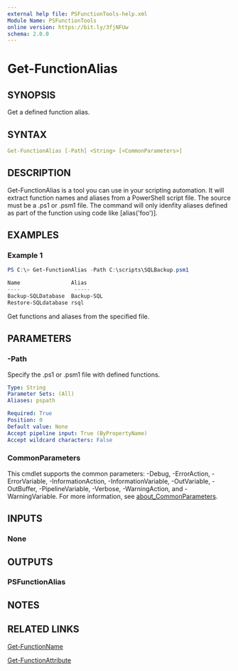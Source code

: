 ```yaml
---
external help file: PSFunctionTools-help.xml
Module Name: PSFunctionTools
online version: https://bit.ly/3fjNFUw
schema: 2.0.0
---
```


# Get-FunctionAlias

## SYNOPSIS

Get a defined function alias.

## SYNTAX

```yaml
Get-FunctionAlias [-Path] <String> [<CommonParameters>]
```

## DESCRIPTION

Get-FunctionAlias is a tool you can use in your scripting automation. It will extract function names and aliases from a PowerShell script file. The source must be a .ps1 or .psm1 file. The command will only idenfity aliases defined as part of the function using code like [alias('foo')].

## EXAMPLES

### Example 1

```powershell
PS C:\> Get-FunctionAlias -Path C:\scripts\SQLBackup.psm1

Name                Alias
----                 -----
Backup-SQLDatabase  Backup-SQL
Restore-SQLdatabase rsql
```

Get functions and aliases from the specified file.

## PARAMETERS

### -Path

Specify the .ps1 or .psm1 file with defined functions.

```yaml
Type: String
Parameter Sets: (All)
Aliases: pspath

Required: True
Position: 0
Default value: None
Accept pipeline input: True (ByPropertyName)
Accept wildcard characters: False
```

### CommonParameters

This cmdlet supports the common parameters: -Debug, -ErrorAction, -ErrorVariable, -InformationAction, -InformationVariable, -OutVariable, -OutBuffer, -PipelineVariable, -Verbose, -WarningAction, and -WarningVariable. For more information, see [about_CommonParameters](http://go.microsoft.com/fwlink/?LinkID=113216).

## INPUTS

### None

## OUTPUTS

### PSFunctionAlias

## NOTES

## RELATED LINKS

[Get-FunctionName](Get-FunctionName.md)

[Get-FunctionAttribute](Get-FunctionAttribute.md)
